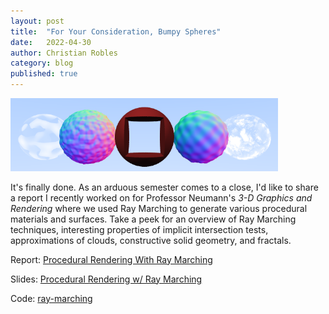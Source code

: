 ```yaml
---
layout: post
title:  "For Your Consideration, Bumpy Spheres"
date:   2022-04-30
author: Christian Robles
category: blog
published: true
---
```


<img src="/assets/images/ray-marching/teaser.png" alt="teaser" width="85%" />

It's finally done. As an arduous semester comes to a close, I'd like to share a report I recently worked on for Professor Neumann's *3-D Graphics and Rendering* where we used Ray Marching to generate various procedural materials and surfaces. Take a peek for an overview of Ray Marching techniques, interesting properties of implicit intersection tests, approximations of clouds, constructive solid geometry, and fractals.

Report: [Procedural Rendering With Ray Marching](/assets/images/ray-marching/Procedural_Rendering_with_Ray_Marching.pdf)

Slides: [Procedural Rendering w/ Ray Marching](/assets/images/ray-marching/Procedural%20Rendering%20w_%20Ray%20Marching.pdf)

Code: [ray-marching](https://github.com/roblesch/ray-marching)
